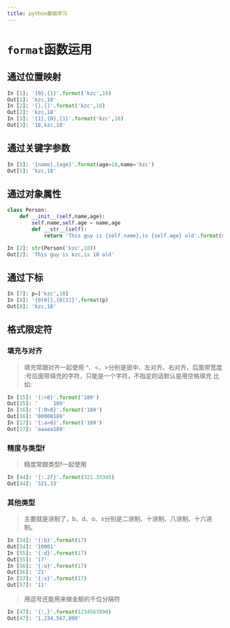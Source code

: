 ```yaml
---
title: python基础学习
---
```

# `format`函数运用

## 通过位置映射
``` python
In [1]: '{0},{1}'.format('kzc',18)  
Out[1]: 'kzc,18'  
In [2]: '{},{}'.format('kzc',18)  
Out[2]: 'kzc,18'  
In [3]: '{1},{0},{1}'.format('kzc',18)  
Out[3]: '18,kzc,18'
```

## 通过关键字参数
``` python
In [5]: '{name},{age}'.format(age=18,name='kzc')  
Out[5]: 'kzc,18'
```

## 通过对象属性
``` python
class Person:  
    def __init__(self,name,age):  
        self.name,self.age = name,age  
        def __str__(self):  
            return 'This guy is {self.name},is {self.age} old'.format(self=self)
```
``` python
In [2]: str(Person('kzc',18))  
Out[2]: 'This guy is kzc,is 18 old'
```

## 通过下标
``` python
In [7]: p=['kzc',18]
In [8]: '{0[0]},{0[1]}'.format(p)
Out[8]: 'kzc,18'

```
## 格式限定符
### 填充与对齐
> 填充常跟对齐一起使用
^、<、>分别是居中、左对齐、右对齐，后面带宽度
:号后面带填充的字符，只能是一个字符，不指定的话默认是用空格填充
比如:
``` python
In [15]: '{:>8}'.format('189')
Out[15]: '     189'
In [16]: '{:0>8}'.format('189')
Out[16]: '00000189'
In [17]: '{:a>8}'.format('189')
Out[17]: 'aaaaa189'
```

### 精度与类型f
> 精度常跟类型f一起使用
``` python
In [44]: '{:.2f}'.format(321.33345)
Out[44]: '321.33'
```
### 其他类型
> 主要就是进制了，b、d、o、x分别是二进制、十进制、八进制、十六进制。
``` python
In [54]: '{:b}'.format(17)
Out[54]: '10001'
In [55]: '{:d}'.format(17)
Out[55]: '17'
In [56]: '{:o}'.format(17)
Out[56]: '21'
In [57]: '{:x}'.format(17)
Out[57]: '11'
```
> 用逗号还能用来做金额的千位分隔符
``` python
In [47]: '{:,}'.format(1234567890)
Out[47]: '1,234,567,890'
```